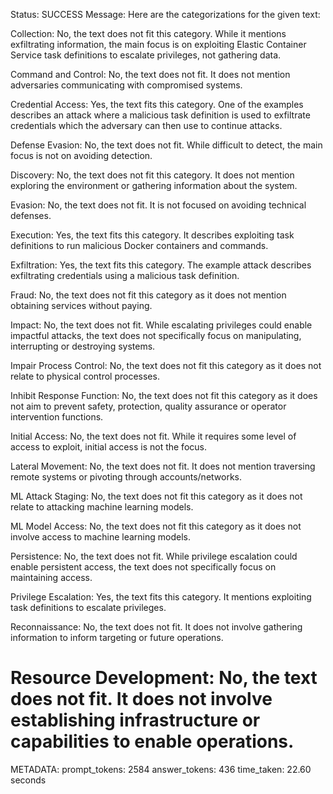 Status: SUCCESS
Message:  Here are the categorizations for the given text:

Collection: No, the text does not fit this category. While it mentions exfiltrating information, the main focus is on exploiting Elastic Container Service task definitions to escalate privileges, not gathering data.

Command and Control: No, the text does not fit. It does not mention adversaries communicating with compromised systems.

Credential Access: Yes, the text fits this category. One of the examples describes an attack where a malicious task definition is used to exfiltrate credentials which the adversary can then use to continue attacks.

Defense Evasion: No, the text does not fit. While difficult to detect, the main focus is not on avoiding detection.

Discovery: No, the text does not fit this category. It does not mention exploring the environment or gathering information about the system.

Evasion: No, the text does not fit. It is not focused on avoiding technical defenses.

Execution: Yes, the text fits this category. It describes exploiting task definitions to run malicious Docker containers and commands.

Exfiltration: Yes, the text fits this category. The example attack describes exfiltrating credentials using a malicious task definition. 

Fraud: No, the text does not fit this category as it does not mention obtaining services without paying.

Impact: No, the text does not fit. While escalating privileges could enable impactful attacks, the text does not specifically focus on manipulating, interrupting or destroying systems.

Impair Process Control: No, the text does not fit this category as it does not relate to physical control processes.

Inhibit Response Function: No, the text does not fit this category as it does not aim to prevent safety, protection, quality assurance or operator intervention functions.

Initial Access: No, the text does not fit. While it requires some level of access to exploit, initial access is not the focus.

Lateral Movement: No, the text does not fit. It does not mention traversing remote systems or pivoting through accounts/networks. 

ML Attack Staging: No, the text does not fit this category as it does not relate to attacking machine learning models.

ML Model Access: No, the text does not fit this category as it does not involve access to machine learning models.

Persistence: No, the text does not fit. While privilege escalation could enable persistent access, the text does not specifically focus on maintaining access.

Privilege Escalation: Yes, the text fits this category. It mentions exploiting task definitions to escalate privileges.

Reconnaissance: No, the text does not fit. It does not involve gathering information to inform targeting or future operations.

Resource Development: No, the text does not fit. It does not involve establishing infrastructure or capabilities to enable operations.
================================================================================
METADATA:
prompt_tokens: 2584
answer_tokens: 436
time_taken: 22.60 seconds
